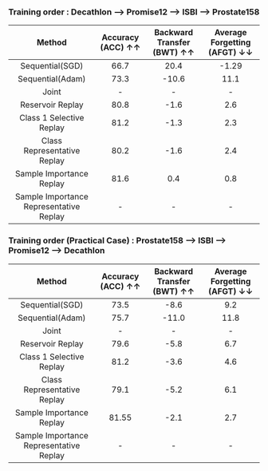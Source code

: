 ### Training order : Decathlon --> Promise12 --> ISBI --> Prostate158

|   Method  | Accuracy (ACC) &#8593;&#8593; | Backward Transfer (BWT) &#8593;&#8593; | Average Forgetting (AFGT) &#8595;&#8595;|
|:---------:|:--------------:|:-----------------------:|:-------------------------:|
|Sequential(SGD) |      66.7      |          20.4           |           -1.29            |
|Sequential(Adam) |     73.3       |          -10.6          |           11.1            |
|Joint      |      -      |          -           |           -            |
|Reservoir Replay |     80.8       |        -1.6            |           2.6            |
|Class 1 Selective Replay |      81.2      |          -1.3           |           2.3           |
|Class Representative Replay |      80.2      |          -1.6           |           2.4            |
|Sample Importance Replay |      81.6      |          0.4           |           0.8            |
|Sample Importance Representative Replay |      -      |          -           |           -            |


### Training order (Practical Case) : Prostate158 --> ISBI --> Promise12 --> Decathlon

|   Method  | Accuracy (ACC) &#8593;&#8593; | Backward Transfer (BWT) &#8593;&#8593; | Average Forgetting (AFGT) &#8595;&#8595;|
|:---------:|:--------------:|:-----------------------:|:-------------------------:|
|Sequential(SGD) |      73.5      |          -8.6           |           9.2            |
|Sequential(Adam) |      75.7      |          -11.0           |           11.8            |
|Joint      |      -      |          -           |           -            |
|Reservoir Replay |      79.6      |          -5.8           |           6.7           |
|Class 1 Selective Replay |      81.2      |          -3.6           |           4.6            |
|Class Representative Replay |      79.1      |          -5.2           |           6.1            |
|Sample Importance Replay |      81.55      |          -2.1           |           2.7            |
|Sample Importance Representative Replay |      -      |          -           |           -            |
